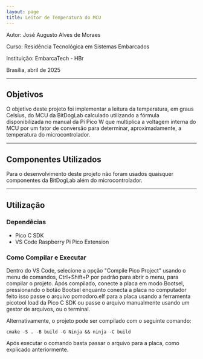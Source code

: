 ```yaml
---
layout: page
title: Leitor de Temperatura do MCU
---
```


Autor: José Augusto Alves de Moraes

Curso: Residência Tecnológica em Sistemas Embarcados

Instituição: EmbarcaTech - HBr

Brasília, abril de 2025

---

## Objetivos

O objetivo deste projeto foi implementar a leitura da temperatura, em graus Celsius, do MCU da BitDogLab calculado utilizando a fórmula disponibilizada no manual da Pi Pico W que multiplica a voltagem interna do MCU por um fator de conversão para determinar, aproximadamente, a temperatura do microcontrolador.

---

## Componentes Utilizados

Para o desenvolvimento deste projeto não foram usados quaisquer componentes da BitDogLab além do microcontrolador.

---

## Utilização

### Dependêcias

- Pico C SDK
- VS Code Raspberry Pi Pico Extension

### Como Compilar e Executar

Dentro do VS Code, selecione a opção "Compile Pico Project" usando o menu de comandos, Ctrl+Shift+P por padrão para abrir o menu, para compilar o projeto. Após compilado, conecte a placa em modo Bootsel, pressionando o botão Bootsel enquanto conecta a placa no computador feito isso passe o arquivo pomodoro.elf para a placa usando a ferramenta picotool load da Pico C SDK ou passe o arquivo manualmente usando um gestor de arquivos, ou o terminal.

Alternativamente, o projeto pode ser compilado com o seguinte comando:

`cmake -S . -B build -G Ninja && ninja -C build`

Após executar o comando basta passar o arquivo para a placa, como explicado anteriormente.
